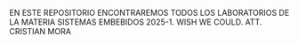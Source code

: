 EN ESTE REPOSITORIO ENCONTRAREMOS TODOS LOS LABORATORIOS DE LA MATERIA SISTEMAS EMBEBIDOS 2025-1. WISH WE COULD.
ATT. CRISTIAN MORA
